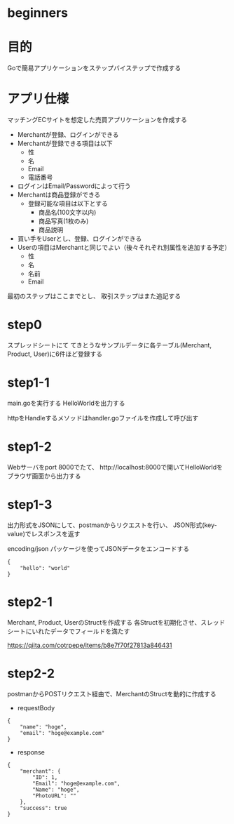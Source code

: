 # beginners

# 目的 

Goで簡易アプリケーションをステップバイステップで作成する

# アプリ仕様

マッチングECサイトを想定した売買アプリケーションを作成する

- Merchantが登録、ログインができる
- Merchantが登録できる項目は以下
    - 性
    - 名
    - Email
    - 電話番号
- ログインはEmail/Passwordによって行う
- Merchantは商品登録ができる
    - 登録可能な項目は以下とする
        - 商品名(100文字以内)
        - 商品写真(1枚のみ)
        - 商品説明
- 買い手をUserとし、登録、ログインができる
- Userの項目はMerchantと同じでよい（後々それぞれ別属性を追加する予定）
    - 性
    - 名
    - 名前
    - Email

最初のステップはここまでとし、 取引ステップはまた追記する

# step0

スプレッドシートにて
てきとうなサンプルデータに各テーブル(Merchant, Product, User)に6件ほど登録する

# step1-1

main.goを実行する
HelloWorldを出力する

httpをHandleするメソッドはhandler.goファイルを作成して呼び出す

# step1-2

Webサーバをport 8000でたて、
http://localhost:8000で開いてHelloWorldをブラウザ画面から出力する

# step1-3

出力形式をJSONにして、postmanからリクエストを行い、
JSON形式(key-value)でレスポンスを返す

encoding/json パッケージを使ってJSONデータをエンコードする

```
{
    "hello": "world"
}
```

# step2-1

Merchant, Product, UserのStructを作成する
各Structを初期化させ、スレッドシートにいれたデータでフィールドを満たす

https://qiita.com/cotrpepe/items/b8e7f70f27813a846431

# step2-2

postmanからPOSTリクエスト経由で、MerchantのStructを動的に作成する

- requestBody
```
{
    "name": "hoge",
    "email": "hoge@example.com"
}
```

- response
```
{
    "merchant": {
        "ID": 1,
        "Email": "hoge@example.com",
        "Name": "hoge",
        "PhotoURL": ""
    },
    "success": true
}
```
